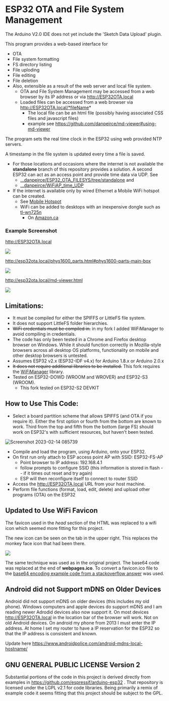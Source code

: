# ESP32 OTA and File System Management

The Arduino V2.0 IDE does not yet include the 'Sketch Data Upload' plugin.

This program provides a web-based interface for

* OTA
* File system formatting
* FS directory listing
* File uploding
* File editing
* File deletion
* Also, extensible as a result of the web server and local file system.
    * OTA and File System Management may be accessed from a web browser by its IP address or via http://ESP32OTA.local
    * Loaded files can be accessed from a web browser via http://ESP32OTA.local/*fileName*
	    * The local file can be an html file (possibly having associated CSS files and javascript files)
        * example see https://github.com/danpeirce/md-viewer#using-md-viewer		

The program sets the real time clock in the ESP32 using web provided NTP servers. 

A timestamp in the file system is updated every time a file is saved.

* For those locations and occasions where the internet is not available the **standalone** branch of this repository provides a solution. A second ESP32 can 
  act as an access point and provide time data via UDP. 
  See 
    * [...danpeirce/ESP32_OTA_FILESYS/tree/standalone](https://github.com/danpeirce/ESP32_OTA_FILESYS/tree/standalone) and
	* [...danpeirce/WiFiAP_time_UDP](https://github.com/danpeirce/WiFiAP_time_UDP)
* If the internet is available only by wired Ethernet a Mobile WiFi hotspot can be created.
    * See [Mobile Hotspot](MobileHotspot.md)
	* WiFi can be added to desktops with an inexpensive dongle such as [tl-wn725n](https://www.tp-link.com/ca/home-networking/adapter/tl-wn725n/)
	    * On [Amazon.ca](https://www.amazon.ca/TP-Link-TL-WN725N-Wireless-Adapter-Miniature/dp/B008IFXQFU/ref=sr_1_11?keywords=wifi%2Bdongle&qid=1689573271&sr=8-11&th=1)

### Example Screenshot

http://ESP32OTA.local

![](img/screenshot_w_timestamp.png)

http://esp32ota.local/phys1600_parts.html#phys1600-parts-main-box

![](img/screenshot_phys1600_parts.png)

http://esp32ota.local/md-viewer.html

![](img/screenshot_md-viewer.png)

## Limitations:

* It must be compiled for either the SPIFFS or LittleFS file system. 
* It does not support LittleFS folder hierarchies.
* ~~WiFi credentials must be compiled in.~~ in my fork I added WiFiManager to avoid compiling in credentials.
* The code has only been tested in a Chrome and Firefox desktop browser on Windows. While it should function correctly in Mozilla-style browsers across 
  all desktop OS platforms, functionality on mobile and other desktop browsers is untested.
* Assumes ESP32 v2.x (ESP32-IDF v4.x) for Arduino 1.8.x or Arduino 2.0.x 
* ~~It does not require additional libraries to be installed.~~ This fork requires the [WiFiManager](https://github.com/tzapu/WiFiManager) library.
* Tested on ESP32-DOWD (WROOM and WROVER) and ESP32-S3 (WROOM).
    * This fork tested on ESP32-S2 DEVKIT 


## How to Use This Code:

* Select a board partition scheme that allows SPIFFS (and OTA if you require it). Either the first option or fourth from the bottom are known to 
  work. Third from the top and fifth from the bottom (large FS) should work on ESP32's with sufficient resources, but haven't been tested.

![Screenshot 2023-02-14 085739](https://user-images.githubusercontent.com/14856369/218584574-e9b7bc12-1cc5-4a47-a1dc-c944b132fa9f.png)

* Compile and load the program, using Arduino,  onto your ESP32. 
* On first run only attach to ESP access point AP with SSID:  ESP32-FS-AP
    * Point browser to IP address: 192.168.4.1
	* follow prompts to configure SSID (this information is stored in flash -- if it times out reset and try again)
	* ESP will then reconfigure itself to connect to router SSID
* Access the http://ESP32OTA.local URL from your host machine.
* Perform file functions (format, load, edit, delete) and upload other programs (OTA) on the ESP32

## Updated to Use WiFi Favicon

The favicon used in the *head* section of the HTML was replaced to a wifi icon which seemed more fitting for this project.

The new icon can be seen on the tab in the upper right. This replaces the monkey face icon that had been there.

![](img/favicon-wifi.png)

The same technique was used as in the original project. The base64 code was replaced at the end of **webpages.ico**. To convert a favicon.ico file to 
the [base64 encoding example code from a stackoverflow answer](https://stackoverflow.com/questions/6150289/how-can-i-convert-an-image-into-base64-string-using-javascript#56180766) was used.

## Android did not Support mDNS on Older Devices

Android did not support mDNS on older devices (this includes my old phone). Windows computers and apple devices do support mDNS and I am reading newer Adrodid devices also now support it. On most devices http://ESP32OTA.local in the 
location bar of the browser will work. Not on old Android devices. On android my phone from 2013 I must enter the IP address. At home I set my router
to have a IP reservation for the ESP32 so that the IP address is consistent and known.

Update here https://www.androidpolice.com/android-mdns-local-hostname/

## GNU GENERAL PUBLIC LICENSE Version 2

Substantial portions of the code in this project is derived directly from examples in https://github.com/espressif/arduino-esp32 . That repository is licensed under 
the LGPL v2.1 for code libraries. Being primarily a remix of example code it seems fitting that this project should be subject to the GPL.

